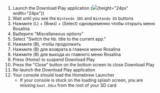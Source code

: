 1. Launch the Download Play application (![](/images/download-play-icon.png){height="24px" width="24px"})
2. Wait until you see the `Nintendo 3DS` and `Nintendo DS` buttons
3. Нажмите (L) + (Вниз) + (Select) одновременно чтобы открыть меню Rosalina
4. Выберите "Miscellaneous options"
5. Select "Switch the hb. title to the current app."
6. Нажмите (B), чтобы продолжить
7. Нажмите (B) для возврата в главное меню Rosalina
8. Нажмите (B) для выхода из главного меню Rosalina
9. Press (Home) to suspend Download Play
10. Press the "Close" button on the bottom screen to close Download Play
11. Re-launch the Download Play application
12. Your console should load the Homebrew Launcher
    - If your console is stuck on the loading splash screen, you are missing `boot.3dsx` from the root of your SD card

